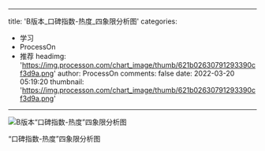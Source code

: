 
---
title: 'B版本_口碑指数-热度_四象限分析图'
categories: 
 - 学习
 - ProcessOn
 - 推荐
headimg: 'https://img.processon.com/chart_image/thumb/621b02630791293390cf3d9a.png'
author: ProcessOn
comments: false
date: 2022-03-20 05:19:20
thumbnail: 'https://img.processon.com/chart_image/thumb/621b02630791293390cf3d9a.png'
---

<div>   
<img class="thumb" alt="B版本“口碑指数-热度”四象限分析图" src="https://img.processon.com/chart_image/thumb/621b02630791293390cf3d9a.png" referrerpolicy="no-referrer">
<p>“口碑指数-热度”四象限分析图</p>  
</div>
            